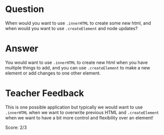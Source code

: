 # Question
When would you want to use `.innerHTML` to create some new html, and when would you want to use `.createElement` and node updates?

# Answer
You would want to use `.innerHTML` to create new html when you have multiple things to add, and you can use `.createElement` to make a new element or add changes to one other element.

# Teacher Feedback

This is one possible application but typically we would want to use `.innerHTML` when we want to overwrite previous HTML and `.createElement` when we want to have a bit more control and flexibility over an element!

Score: 2/3